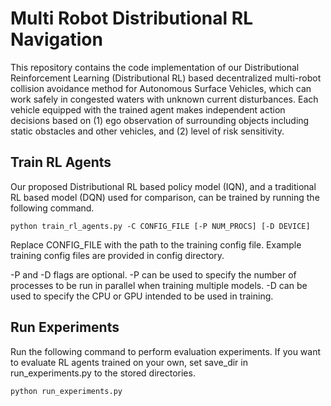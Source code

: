 # Multi Robot Distributional RL Navigation

This repository contains the code implementation of our Distributional Reinforcement Learning (Distributional RL) based decentralized multi-robot collision avoidance method for Autonomous Surface Vehicles, which can work safely in congested waters with unknown current disturbances. Each vehicle equipped with the trained agent makes independent action decisions based on (1) ego observation of surrounding objects including static obstacles and other vehicles, and (2) level of risk sensitivity. 

## Train RL Agents

Our proposed Distributional RL based policy model (IQN), and a traditional RL based model (DQN) used for comparison, can be trained by running the following command.   

```
python train_rl_agents.py -C CONFIG_FILE [-P NUM_PROCS] [-D DEVICE]
```

Replace CONFIG_FILE with the path to the training config file. Example training config files are provided in config directory.   

-P and -D flags are optional. -P can be used to specify the number of processes to be run in parallel when training multiple models. -D can be used to specify the CPU or GPU intended to be used in training.

## Run Experiments

Run the following command to perform evaluation experiments. If you want to evaluate RL agents trained on your own, set save_dir in run_experiments.py to the stored directories.

```
python run_experiments.py
```
